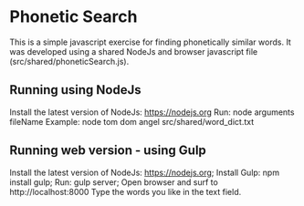 # Phonetic Search
This is a simple javascript exercise for finding phonetically similar words.
It was developed using a shared NodeJs and browser javascript file (src/shared/phoneticSearch.js).

## Running using NodeJs
Install the latest version of NodeJs: https://nodejs.org
Run: node arguments fileName
Example: node tom dom angel src/shared/word_dict.txt

## Running web version - using Gulp
Install the latest version of NodeJs: https://nodejs.org;
Install Gulp: npm install gulp;
Run: gulp server;
Open browser and surf to http://localhost:8000
Type the words you like in the text field.